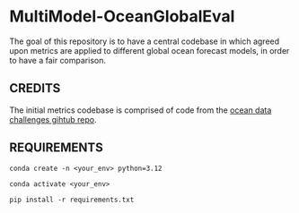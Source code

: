 # MultiModel-OceanGlobalEval
The goal of this repository is to have a central codebase in which agreed upon metrics are applied to different global ocean forecast models, in order to have a fair comparison.

## CREDITS
The initial metrics codebase is comprised of code from the [ocean data challenges gihtub repo](https://github.com/ocean-data-challenges/2020a_SSH_mapping_NATL60).

## REQUIREMENTS
`conda create -n <your_env> python=3.12`

`conda activate <your_env>`

`pip install -r requirements.txt`